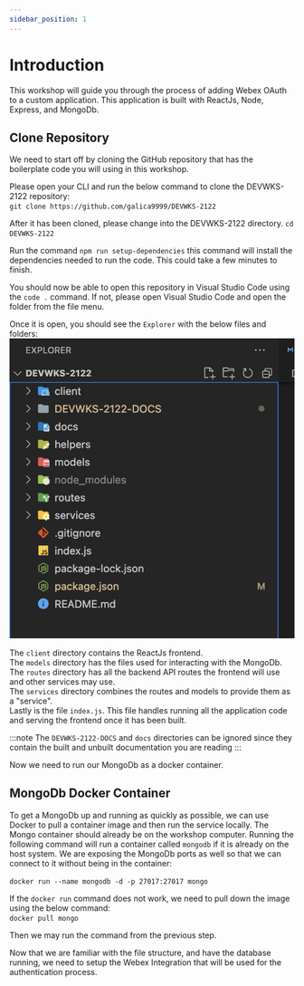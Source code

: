 ```yaml
---
sidebar_position: 1
---
```


# Introduction

This workshop will guide you through the process of adding Webex OAuth to a custom application. This application is built with ReactJs, Node, Express, and MongoDb.

## Clone Repository

We need to start off by cloning the GitHub repository that has the boilerplate code you will using in this workshop.

Please open your CLI and run the below command to clone the DEVWKS-2122 repository:  
`git clone https://github.com/galica9999/DEVWKS-2122`

After it has been cloned, please change into the DEVWKS-2122 directory.
`cd DEVWKS-2122`

Run the command `npm run setup-dependencies` this command will install the dependencies needed to run the code. This could take a few minutes to finish.

You should now be able to open this repository in Visual Studio Code using the `code .` command. If not, please open Visual Studio Code and open the folder from the file menu.

Once it is open, you should see the `Explorer` with the below files and folders:
![file structure](../static/img/file-structure.png)

The `client` directory contains the ReactJs frontend.  
The `models` directory has the files used for interacting with the MongoDb.  
The `routes` directory has all the backend API routes the frontend will use and other services may use.  
The `services` directory combines the routes and models to provide them as a "service".  
Lastly is the file `index.js`. This file handles running all the application code and serving the frontend once it has been built.

:::note
The `DEVWKS-2122-DOCS` and `docs` directories can be ignored since they contain the built and unbuilt documentation you are reading
:::

Now we need to run our MongoDb as a docker container.

## MongoDb Docker Container

To get a MongoDb up and running as quickly as possible, we can use Docker to pull a container image and then run the service locally. The Mongo container should already be on the workshop computer. Running the following command will run a container called `mongodb` if it is already on the host system. We are exposing the MongoDb ports as well so that we can connect to it without being in the container:

`docker run --name mongodb -d -p 27017:27017 mongo`

If the `docker run` command does not work, we need to pull down the image using the below command:  
`docker pull mongo`

Then we may run the command from the previous step.

Now that we are familiar with the file structure, and have the database running, we need to setup the Webex Integration that will be used for the authentication process.
